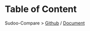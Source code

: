 # Table of Content

Sudoo-Compare > [Github](https://github.com/SudoDotDog/Sudoo-Compare) / [Document](https://compare.sudo.dog)
